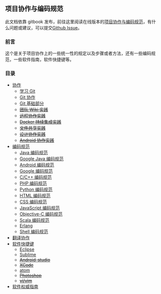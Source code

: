 ## 项目协作与编码规范

此文档依靠 gitbook 发布，前往这里阅读在线版本的[项目协作与编码规范](https://www.gitbook.com/book/dubuqingfeng/projectcodewiki/details)，有什么问题或建议，可以提交[Github Issue](https://github.com/dubuqingfeng/ProjectCodeWiki/issues/new)。

### 前言

这个是关于项目协作上的一些统一性的规定以及步骤或者方法，还有一些编码规范，一些软件指南，软件快捷键等。

### 目录

* [协作](chapter1/README.md)
    * [学习 Git](chapter1/section1.1.md)
    * [Git 协作](chapter1/section1.2.md)
    * [Git 基础部分](chapter1/section1.3.md)
    * [~~团队 Wiki 实践~~]()
    * [~~远程协作实践~~]()
    * [~~Docker 持续集成实践~~]()
    * [~~文件共享实践~~]()
    * [~~设计协作实践~~]()
    * [~~Android 协作实践~~]()
* [编码规范](chapter2/README.md)
    * [Java 编码规范](chapter2/section2.1.md)
    * [Google Java 编码规范](chapter2/section2.2.md)
    * [Android 编码规范](chapter2/section2.3.md)
    * [Google 编码规范](http://zh-google-styleguide.readthedocs.io/en/latest/)
    * [C/C++ 编码规范](http://zh-google-styleguide.readthedocs.io/en/latest/google-cpp-styleguide/contents/)
    * [PHP 编码规范](https://github.com/PizzaLiu/PHP-FIG/blob/master/PSR-2-coding-style-guide-cn.md)
    * [Python 编码规范](http://zh-google-styleguide.readthedocs.io/en/latest/google-python-styleguide/contents/)
    * [HTML 编码规范](chapter2/section2.8.md)
    * [CSS 编码规范](chapter2/section2.9.md)
    * [JavaScript 编码规范](chapter2/section2.10.md)
    * [Objective-C 编码规范](chapter2/section2.12.md)
    * [Scala 编码规范](https://zhangyi.gitbooks.io/thinking-in-scala/content/scala-convention.html)
    * [Erlang](http://cndoc.github.io/Erlang-ProgrammingRules-cn/)
    * [Shell 编码规范](http://zh-google-styleguide.readthedocs.io/en/latest/google-shell-styleguide/contents/)
* [翻译协作](chapter3/README.md)
* [软件快捷键](chapter4/README.md)
    * [Eclipse](chapter4/section4.1.md)
    * [Sublime](chapter4/section4.2.md)
    * [~~Android-studio~~](chapter4/section4.3.md)
    * [~~XCode~~](chapter4/section4.4.md)
    * [atom](chapter4/section4.5.md)
    * [~~Photoshop~~]()
    * [~~vi/vim~~]()
* [软件权威指南](chapter5/README.md)
